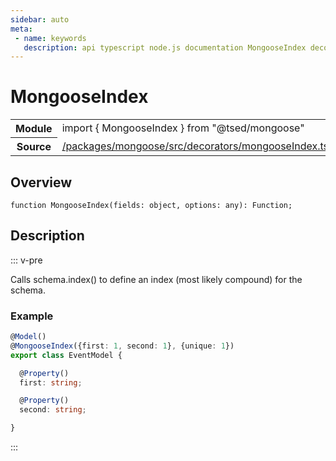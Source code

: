 ```yaml
---
sidebar: auto
meta:
 - name: keywords
   description: api typescript node.js documentation MongooseIndex decorator
---
```

# MongooseIndex <Badge text="Decorator" type="decorator"/>
<!-- Summary -->
<section class="symbol-info"><table class="is-full-width"><tbody><tr><th>Module</th><td><div class="lang-typescript"><span class="token keyword">import</span> { MongooseIndex }&nbsp;<span class="token keyword">from</span>&nbsp;<span class="token string">"@tsed/mongoose"</span></div></td></tr><tr><th>Source</th><td><a href="https://github.com/Romakita/ts-express-decorators/blob/v4.31.9/packages/mongoose/src/decorators/mongooseIndex.ts#L0-L0">/packages/mongoose/src/decorators/mongooseIndex.ts</a></td></tr></tbody></table></section>

<!-- Overview -->
## Overview


<pre><code class="typescript-lang ">function <span class="token function">MongooseIndex</span><span class="token punctuation">(</span>fields<span class="token punctuation">:</span> object<span class="token punctuation">,</span> options<span class="token punctuation">:</span> <span class="token keyword">any</span><span class="token punctuation">)</span><span class="token punctuation">:</span> Function<span class="token punctuation">;</span></code></pre>



<!-- Description -->
## Description

::: v-pre

Calls schema.index() to define an index (most likely compound) for the schema.

### Example

```typescript
@Model()
@MongooseIndex({first: 1, second: 1}, {unique: 1})
export class EventModel {

  @Property()
  first: string;

  @Property()
  second: string;

}
```


:::